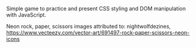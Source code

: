 Simple game to practice and present CSS styling and DOM manipulation with JavaScript.

Neon rock, paper, scissors images attributed to: nightwolfdezines, https://www.vecteezy.com/vector-art/691497-rock-paper-scissors-neon-icons
